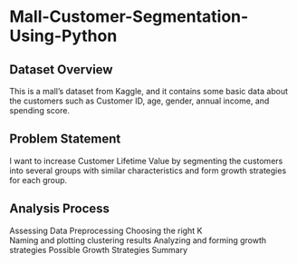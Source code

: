 # Mall-Customer-Segmentation-Using-Python
## Dataset Overview
This is a mall’s dataset from Kaggle, and it contains some basic data about the customers such as Customer ID, age, gender, annual income, and spending score.

## Problem Statement
I want to increase Customer Lifetime Value by segmenting the customers into several groups with similar characteristics and form growth strategies for each group.

## Analysis Process
Assessing Data
Preprocessing
Choosing the right K  
Naming and plotting clustering results
Analyzing and forming growth strategies
Possible Growth Strategies Summary
